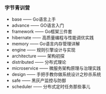 ### 字节青训营
- base —— Go语言上手
- advance —— GO语言入门
- framework —— Go框架三件套
- hibernate —— 高质量编程与性能调优实践
- memory —— Go语言内存管理详解
- engine —— 规则引擎设计与实现
- architecture —— 架构初探
- distributed —— 分布式理论
- microservice —— 微服务架构原理与治理实践
- design —— 手把手教你做系统设计之秒杀系统
- safe —— 黑灰产监控与防御
- scheduler —— 分布式定时任务那些事儿


